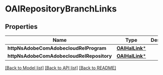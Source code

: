 # OAIRepositoryBranchLinks

## Properties
Name | Type | Description | Notes
------------ | ------------- | ------------- | -------------
**httpNsAdobeComAdobecloudRelProgram** | [**OAIHalLink***](OAIHalLink.md) |  | [optional] 
**httpNsAdobeComAdobecloudRelRepository** | [**OAIHalLink***](OAIHalLink.md) |  | [optional] 

[[Back to Model list]](../README.md#documentation-for-models) [[Back to API list]](../README.md#documentation-for-api-endpoints) [[Back to README]](../README.md)


